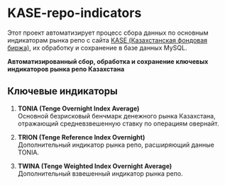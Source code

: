 # KASE-repo-indicators

Этот проект автоматизирует процесс сбора данных по основным индикаторам рынка репо с сайта [KASE (Казахстанская фондовая биржа)](https://kase.kz), их обработку и сохранение в базе данных MySQL.

**Автоматизированный сбор, обработка и сохранение ключевых индикаторов рынка репо Казахстана**



## Ключевые индикаторы

1. **TONIA (Tenge Overnight Index Average)**  
   Основной безрисковый бенчмарк денежного рынка Казахстана, отражающий средневзвешенную ставку по операциям овернайт.

2. **TRION (Tenge Reference Index Overnight)**  
   Дополнительный индикатор рынка репо, расширяющий данные TONIA.

3. **TWINA (Tenge Weighted Index Overnight Average)**  
   Дополнительный взвешенный индикатор рынка репо.
